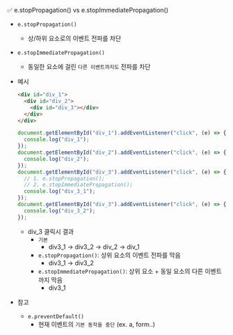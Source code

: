 ✅ e.stopPropagation() vs e.stopImmediatePropagation()

- `e.stopPropagation()`
  - 상/하위 요소로의 이벤트 전파를 차단
- `e.stopImmediatePropagation()`
  - 동일한 요소에 걸린 `다른 이벤트까지도` 전파를 차단

- 예시

  ```html
  <div id="div_1">
    <div id="div_2">
      <div id="div_3"></div>
    </div>
  </div>
  ```

  ```js
  document.getElementById("div_1").addEventListener("click", (e) => {
    console.log("div_1");
  });
  document.getElementById("div_2").addEventListener("click", (e) => {
    console.log("div_2");
  });
  document.getElementById("div_3").addEventListener("click", (e) => {
    // 1. e.stopPropagation();
    // 2. e.stopImmediatePropagation();
    console.log("div_3_1");
  });
  document.getElementById("div_3").addEventListener("click", (e) => {
    console.log("div_3_2");
  });
  ```

  - div_3 클릭시 결과
    - `기본`
      - div3_1 -> div3_2 -> div_2 -> div_1
    - `e.stopPropagation()`: 상위 요소의 이벤트 전파를 막음
      - div3_1 -> div3_2
    - `e.stopImmediatePropagation()`: 상위 요소 + 동일 요소의 다른 이벤트까지 막음
      - div3_1

- 참고
  - `e.preventDefault()`
    - 현재 이벤트의 `기본 동작을 중단` (ex. a, form..)
